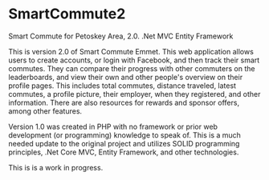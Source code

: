 # SmartCommute2
Smart Commute for Petoskey Area, 2.0. .Net MVC Entity Framework

This is version 2.0 of Smart Commute Emmet. This web application allows users to create accounts, or login with Facebook, and then track
their smart commutes. They can compare their progress with other commuters on the leaderboards, and view their own and other people's 
overview on their profile pages. This includes total commutes, distance traveled, latest commutes, a profile picture, their employer,
when they registered, and other information. There are also resources for rewards and sponsor offers, among other features.

Version 1.0 was created in PHP with no framework or prior web development (or programming) knowledge to speak of. This is a much needed update
to the original project and utilizes SOLID programming principles, .Net Core MVC, Entity Framework, and other technologies.

This is is a work in progress.


